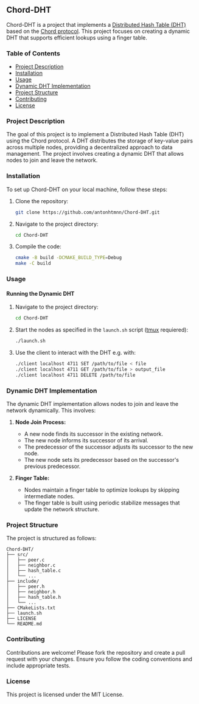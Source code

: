 
## Chord-DHT

Chord-DHT is a project that implements a [Distributed Hash Table (DHT)](https://en.wikipedia.org/wiki/Distributed_hash_table) based on the [Chord protocol](https://en.wikipedia.org/wiki/Chord_(peer-to-peer)). This project focuses on creating a dynamic DHT that supports efficient lookups using a finger table.

### Table of Contents

- [Project Description](#project-description)
- [Installation](#installation)
- [Usage](#usage)
- [Dynamic DHT Implementation](#dynamic-dht-implementation)
- [Project Structure](#project-structure)
- [Contributing](#contributing)
- [License](#license)

### Project Description

The goal of this project is to implement a Distributed Hash Table (DHT) using the Chord protocol. A DHT distributes the storage of key-value pairs across multiple nodes, providing a decentralized approach to data management. The project involves creating a dynamic DHT that allows nodes to join and leave the network.

### Installation

To set up Chord-DHT on your local machine, follow these steps:

1. Clone the repository:
    ```bash
    git clone https://github.com/antonhtmnn/Chord-DHT.git
    ```
2. Navigate to the project directory:
    ```bash
    cd Chord-DHT
    ```
3. Compile the code:
    ```bash
    cmake -B build -DCMAKE_BUILD_TYPE=Debug
    make -C build
    ```

### Usage

#### Running the Dynamic DHT

1. Navigate to the project directory:
    ```bash
    cd Chord-DHT
    ```
2. Start the nodes as specified in the `launch.sh` script ([tmux](https://github.com/tmux/tmux) requiered):
    ```bash
    ./launch.sh
    ```
3. Use the client to interact with the DHT e.g. with:
    ```bash
    ./client localhost 4711 SET /path/to/file < file
    ./client localhost 4711 GET /path/to/file > output_file
    ./client localhost 4711 DELETE /path/to/file
    ```

### Dynamic DHT Implementation

The dynamic DHT implementation allows nodes to join and leave the network dynamically. This involves:

1. **Node Join Process:**
   - A new node finds its successor in the existing network.
   - The new node informs its successor of its arrival.
   - The predecessor of the successor adjusts its successor to the new node.
   - The new node sets its predecessor based on the successor's previous predecessor.

2. **Finger Table:**
   - Nodes maintain a finger table to optimize lookups by skipping intermediate nodes.
   - The finger table is built using periodic stabilize messages that update the network structure.

### Project Structure

The project is structured as follows:

```
Chord-DHT/
├── src/
│   ├── peer.c
│   ├── neighbor.c
│   ├── hash_table.c
│   └── ...
├── include/
│   ├── peer.h
│   ├── neighbor.h
│   ├── hash_table.h
│   └── ...
├── CMakeLists.txt
├── launch.sh
├── LICENSE
└── README.md
```

### Contributing

Contributions are welcome! Please fork the repository and create a pull request with your changes. Ensure you follow the coding conventions and include appropriate tests.

### License

This project is licensed under the MIT License.
